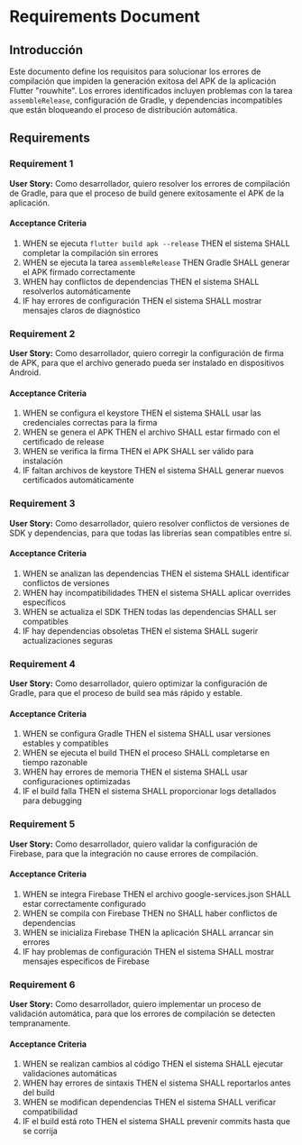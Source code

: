 # Requirements Document

## Introducción

Este documento define los requisitos para solucionar los errores de compilación que impiden la generación exitosa del APK de la aplicación Flutter "rouwhite". Los errores identificados incluyen problemas con la tarea `assembleRelease`, configuración de Gradle, y dependencias incompatibles que están bloqueando el proceso de distribución automática.

## Requirements

### Requirement 1

**User Story:** Como desarrollador, quiero resolver los errores de compilación de Gradle, para que el proceso de build genere exitosamente el APK de la aplicación.

#### Acceptance Criteria

1. WHEN se ejecuta `flutter build apk --release` THEN el sistema SHALL completar la compilación sin errores
2. WHEN se ejecuta la tarea `assembleRelease` THEN Gradle SHALL generar el APK firmado correctamente
3. WHEN hay conflictos de dependencias THEN el sistema SHALL resolverlos automáticamente
4. IF hay errores de configuración THEN el sistema SHALL mostrar mensajes claros de diagnóstico

### Requirement 2

**User Story:** Como desarrollador, quiero corregir la configuración de firma de APK, para que el archivo generado pueda ser instalado en dispositivos Android.

#### Acceptance Criteria

1. WHEN se configura el keystore THEN el sistema SHALL usar las credenciales correctas para la firma
2. WHEN se genera el APK THEN el archivo SHALL estar firmado con el certificado de release
3. WHEN se verifica la firma THEN el APK SHALL ser válido para instalación
4. IF faltan archivos de keystore THEN el sistema SHALL generar nuevos certificados automáticamente

### Requirement 3

**User Story:** Como desarrollador, quiero resolver conflictos de versiones de SDK y dependencias, para que todas las librerías sean compatibles entre sí.

#### Acceptance Criteria

1. WHEN se analizan las dependencias THEN el sistema SHALL identificar conflictos de versiones
2. WHEN hay incompatibilidades THEN el sistema SHALL aplicar overrides específicos
3. WHEN se actualiza el SDK THEN todas las dependencias SHALL ser compatibles
4. IF hay dependencias obsoletas THEN el sistema SHALL sugerir actualizaciones seguras

### Requirement 4

**User Story:** Como desarrollador, quiero optimizar la configuración de Gradle, para que el proceso de build sea más rápido y estable.

#### Acceptance Criteria

1. WHEN se configura Gradle THEN el sistema SHALL usar versiones estables y compatibles
2. WHEN se ejecuta el build THEN el proceso SHALL completarse en tiempo razonable
3. WHEN hay errores de memoria THEN el sistema SHALL usar configuraciones optimizadas
4. IF el build falla THEN el sistema SHALL proporcionar logs detallados para debugging

### Requirement 5

**User Story:** Como desarrollador, quiero validar la configuración de Firebase, para que la integración no cause errores de compilación.

#### Acceptance Criteria

1. WHEN se integra Firebase THEN el archivo google-services.json SHALL estar correctamente configurado
2. WHEN se compila con Firebase THEN no SHALL haber conflictos de dependencias
3. WHEN se inicializa Firebase THEN la aplicación SHALL arrancar sin errores
4. IF hay problemas de configuración THEN el sistema SHALL mostrar mensajes específicos de Firebase

### Requirement 6

**User Story:** Como desarrollador, quiero implementar un proceso de validación automática, para que los errores de compilación se detecten tempranamente.

#### Acceptance Criteria

1. WHEN se realizan cambios al código THEN el sistema SHALL ejecutar validaciones automáticas
2. WHEN hay errores de sintaxis THEN el sistema SHALL reportarlos antes del build
3. WHEN se modifican dependencias THEN el sistema SHALL verificar compatibilidad
4. IF el build está roto THEN el sistema SHALL prevenir commits hasta que se corrija

